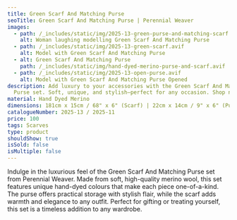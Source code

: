 ```yaml
---
title: Green Scarf And Matching Purse
seoTitle: Green Scarf And Matching Purse | Perennial Weaver
images:
  - path: /_includes/static/img/2025-13-green-purse-and-matching-scarf.avif
    alt: Woman laughing modelling Green Scarf And Matching Purse
  - path: /_includes/static/img/2025-13-green-scarf.avif
    alt: Model with Green Scarf And Matching Purse
  - alt: Green Scarf And Matching Purse
    path: /_includes/static/img/hand-dyed-merino-purse-and-scarf.avif
  - path: /_includes/static/img/2025-13-open-purse.avif
    alt: Model with Green Scarf And Matching Purse Opened
description: Add luxury to your accessories with the Green Scarf And Matching
  Purse set. Soft, unique, and stylish—perfect for any occasion. Shop now!
material: Hand Dyed Merino
dimensions: 181cm x 15cm / 68" x 6" (Scarf) | 22cm x 14cm / 9" x 6" (Purse)
catalogueNumber: 2025-13 / 2025-11
price: 100
tags: Scarves
type: product
shouldShow: true
isSold: false
isMultiple: false
---
```

Indulge in the luxurious feel of the Green Scarf And Matching Purse set from Perennial Weaver. Made from soft, high-quality merino wool, this set features unique hand-dyed colours that make each piece one-of-a-kind. The purse offers practical storage with stylish flair, while the scarf adds warmth and elegance to any outfit. Perfect for gifting or treating yourself, this set is a timeless addition to any wardrobe.
